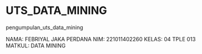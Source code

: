 # UTS_DATA_MINING
pengumpulan_uts_data_mining

NAMA: FEBRIYAL JAKA PERDANA
NIM: 221011402260
KELAS: 04 TPLE 013
MATKUL: DATA MINING
